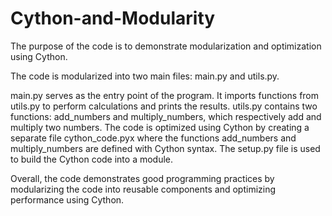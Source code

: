 # Cython-and-Modularity


The purpose of the code is to demonstrate modularization and optimization using Cython.

The code is modularized into two main files: main.py and utils.py.

main.py serves as the entry point of the program. It imports functions from utils.py to perform calculations and prints the results.
utils.py contains two functions: add_numbers and multiply_numbers, which respectively add and multiply two numbers.
The code is optimized using Cython by creating a separate file cython_code.pyx where the functions add_numbers and multiply_numbers are defined with Cython syntax. The setup.py file is used to build the Cython code into a module.

Overall, the code demonstrates good programming practices by modularizing the code into reusable components and optimizing performance using Cython.
